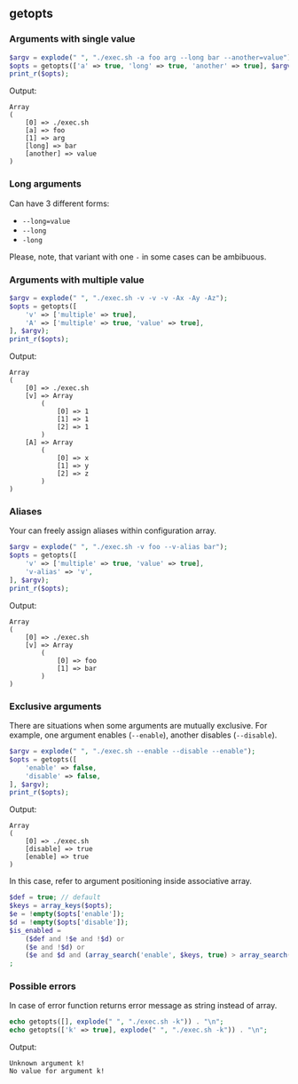 ## getopts

### Arguments with single value

```php
$argv = explode(" ", "./exec.sh -a foo arg --long bar --another=value");
$opts = getopts(['a' => true, 'long' => true, 'another' => true], $argv);
print_r($opts);
```

Output:

```
Array
(
    [0] => ./exec.sh
    [a] => foo
    [1] => arg
    [long] => bar
    [another] => value
)
```

### Long arguments

Can have 3 different forms:

* `--long=value`
* `--long`
* `-long`

Please, note, that variant with one `-` in some cases can be ambibuous.

### Arguments with multiple value

```php
$argv = explode(" ", "./exec.sh -v -v -v -Ax -Ay -Az");
$opts = getopts([
    'v' => ['multiple' => true],
    'A' => ['multiple' => true, 'value' => true],
], $argv);
print_r($opts);
```

Output:

```
Array
(
    [0] => ./exec.sh
    [v] => Array
        (
            [0] => 1
            [1] => 1
            [2] => 1
        )
    [A] => Array
        (
            [0] => x
            [1] => y
            [2] => z
        )
)
```

### Aliases

Your can freely assign aliases within configuration array.

```php
$argv = explode(" ", "./exec.sh -v foo --v-alias bar");
$opts = getopts([
    'v' => ['multiple' => true, 'value' => true],
    'v-alias' => 'v',
], $argv);
print_r($opts);
```

Output:

```
Array
(
    [0] => ./exec.sh
    [v] => Array
        (
            [0] => foo
            [1] => bar
        )
)
```

### Exclusive arguments

There are situations when some arguments are mutually exclusive. For example, one argument enables (`--enable`), another disables (`--disable`).

```php
$argv = explode(" ", "./exec.sh --enable --disable --enable");
$opts = getopts([
    'enable' => false,
    'disable' => false,
], $argv);
print_r($opts);
```

Output:

```
Array
(
    [0] => ./exec.sh
    [disable] => true
    [enable] => true
)
```

In this case, refer to argument positioning inside associative array.

```php
$def = true; // default
$keys = array_keys($opts);
$e = !empty($opts['enable']);
$d = !empty($opts['disable']);
$is_enabled =
    ($def and !$e and !$d) or
    ($e and !$d) or
    ($e and $d and (array_search('enable', $keys, true) > array_search('disable', $keys, true)))
;
```

### Possible errors

In case of error function returns error message as string instead of array.

```php
echo getopts([], explode(" ", "./exec.sh -k")) . "\n";
echo getopts(['k' => true], explode(" ", "./exec.sh -k")) . "\n";
```

Output:

```
Unknown argument k!
No value for argument k!
```
